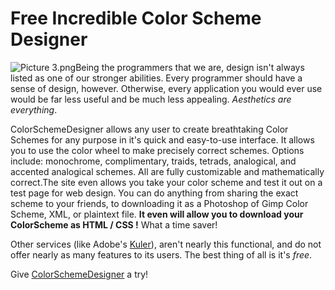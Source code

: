 # Free Incredible Color Scheme Designer

  ![Picture 3.png](http://www.programmerfish.com/wp-content/uploads/2009/03/color-wheel.png)Being the programmers that we are, design isn't always listed as one of our stronger abilities. Every programmer should have a sense of design, however. Otherwise, every application you would ever use would be far less useful and be much less appealing. *Aesthetics are everything*.

 ColorSchemeDesigner allows any user to create breathtaking Color Schemes for any purpose in it's quick and easy\-to\-use interface. It allows you to use the color wheel to make precisely correct schemes. Options include: monochrome, complimentary, traids, tetrads, analogical, and accented analogical schemes. All are fully customizable and mathematically correct.The site even allows you take your color scheme and test it out on a test page for web design. You can do anything from sharing the exact scheme to your friends, to downloading it as a Photoshop of Gimp Color Scheme, XML, or plaintext file. **It even will allow you to download your ColorScheme as HTML / CSS !** What a time saver!

 Other services (like Adobe's [Kuler](http://kuler.adobe.com/)), aren't nearly this functional, and do not offer nearly as many features to its users. The best thing of all is it's *free*.

 Give [ColorSchemeDesigner](http://colorschemedesigner.com "Amazing Color Scheme Designer!") a try!

  